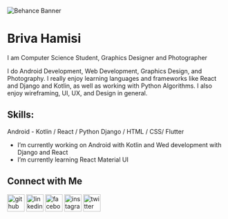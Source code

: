![Behance Banner](https://user-images.githubusercontent.com/111923574/189431357-85b2463c-7656-47f7-af2e-9d12c44aa0eb.png)

# Briva Hamisi
I am Computer Science Student, Graphics Designer and Photographer

I do Android Development, Web Development, Graphics Design, and Photography. I really enjoy learning languages and frameworks like React and Django and Kotlin, as well as working with Python Algorithms. I also enjoy wireframing, UI, UX, and Design in general.

## Skills: 
Android - Kotlin / React / Python Django / HTML / CSS/ Flutter

- I’m currently working on Android with Kotlin and Wed development with Django and React 
- I’m currently learning React Material UI 

## Connect with Me

[<img src='https://cdn.jsdelivr.net/npm/simple-icons@3.0.1/icons/github.svg' alt='github' height='40'>](https://github.com/BrivaHamisi)  [<img src='https://cdn.jsdelivr.net/npm/simple-icons@3.0.1/icons/linkedin.svg' alt='linkedin' height='40'>](https://www.linkedin.com/in/briva-hamisi/)  [<img src='https://cdn.jsdelivr.net/npm/simple-icons@3.0.1/icons/facebook.svg' alt='facebook' height='40'>](https://www.facebook.com/hamisi_briva)  [<img src='https://cdn.jsdelivr.net/npm/simple-icons@3.0.1/icons/instagram.svg' alt='instagram' height='40'>](https://www.instagram.com/hamisi_briva/)  [<img src='https://cdn.jsdelivr.net/npm/simple-icons@3.0.1/icons/twitter.svg' alt='twitter' height='40'>](https://twitter.com/hamisi_briva)  

